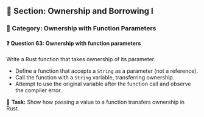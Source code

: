 ## 📘 Section: Ownership and Borrowing I  
### 🔹 Category: Ownership with Function Parameters  
#### ❓ Question 63: Ownership with function parameters

Write a Rust function that takes ownership of its parameter.

- Define a function that accepts a `String` as a parameter (not a reference).
- Call the function with a `String` variable, transferring ownership.
- Attempt to use the original variable after the function call and observe the compiler error.

🔧 **Task:** Show how passing a value to a function transfers ownership in Rust.

